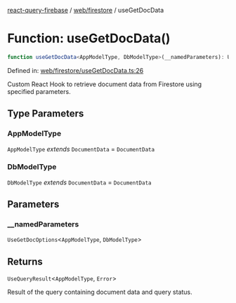 [react-query-firebase](../../../modules.md) / [web/firestore](../index.md) / useGetDocData

# Function: useGetDocData()

```ts
function useGetDocData<AppModelType, DbModelType>(__namedParameters): UseQueryResult<AppModelType, Error>
```

Defined in: [web/firestore/useGetDocData.ts:26](https://github.com/vpishuk/react-query-firebase/blob/43c0734068a570cd646254bb366ccd8007f7dfed/web/firestore/useGetDocData.ts#L26)

Custom React Hook to retrieve document data from Firestore using specified parameters.

## Type Parameters

### AppModelType

`AppModelType` *extends* `DocumentData` = `DocumentData`

### DbModelType

`DbModelType` *extends* `DocumentData` = `DocumentData`

## Parameters

### \_\_namedParameters

`UseGetDocOptions`\<`AppModelType`, `DbModelType`\>

## Returns

`UseQueryResult`\<`AppModelType`, `Error`\>

Result of the query containing document data and query status.
